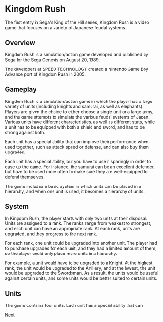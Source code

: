 # Kingdom Rush

The first entry in Sega's King of the Hill series, Kingdom Rush is a video game that focuses on a variety of Japanese feudal systems.

## Overview

Kingdom Rush is a simulation/action game developed and published by Sega for the Sega Genesis on August 20, 1989.

The developers at SPEED TECHNOLOGY created a Nintendo Game Boy Advance port of Kingdom Rush in 2005.

## Gameplay

Kingdom Rush is a simulation/action game in which the player has a large variety of units (including knights and samurai, as well as elephants). Players are given the choice to either choose a single unit or a large army, and the game attempts to simulate the various feudal systems of Japan. Various units have different characteristics, as well as different stats, while a unit has to be equipped with both a shield and sword, and has to be strong against both.

Each unit has a special ability that can improve their performance when used together, such as attack speed or defense, and can also buy them upgrades.

Each unit has a special ability, but you have to use it sparingly in order to ease up the game. For instance, the samurai can be an excellent defender, but have to be used more often to make sure they are well-equipped to defend themselves.

The game includes a basic system in which units can be placed in a hierarchy, and when one unit is used, it becomes a hierarchy of units.

## System

In Kingdom Rush, the player starts with only two units at their disposal. Units are assigned to a rank. The ranks range from weakest to strongest, and each unit can have an appropriate rank. At each rank, units are upgraded, and they progress to the next rank.

For each rank, one unit could be upgraded into another unit. The player had to purchase upgrades for each unit, and they had a limited amount of them, so the player could only place more units in a hierarchy.

For example, a unit would have to be upgraded to a Knight. At the highest rank, the unit would be upgraded to the Artillery, and at the lowest, the unit would be upgraded to the Swordsman. As a result, the units would be useful against certain units, and some units would be better suited to certain units.

## Units

The game contains four units. Each unit has a special ability that can

[Next](041.md)